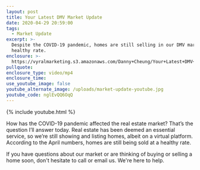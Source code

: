 ```yaml
---
layout: post
title: Your Latest DMV Market Update
date: 2020-04-29 20:59:00
tags:
  - Market Update
excerpt: >-
  Despite the COVID-19 pandemic, homes are still selling in our DMV market at a
  healthy rate.
enclosure: >-
  https://vyralmarketing.s3.amazonaws.com/Danny+Cheung/Your+Latest+DMV+Market+Update.mp4
pullquote:
enclosure_type: video/mp4
enclosure_time:
use_youtube_image: false
youtube_alternate_image: /uploads/market-update-youtube.jpg
youtube_code: nglEvQQ6OqQ
---
```


{% include youtube.html %}

How has the COVID-19 pandemic affected the real estate market? That’s the question I’ll answer today. Real estate has been deemed an essential service, so we’re still showing and listing homes, albeit on a virtual platform. According to the April numbers, homes are still being sold at a healthy rate.

If you have questions about our market or are thinking of buying or selling a home soon, don't hesitate to call or email us. We're here to help.